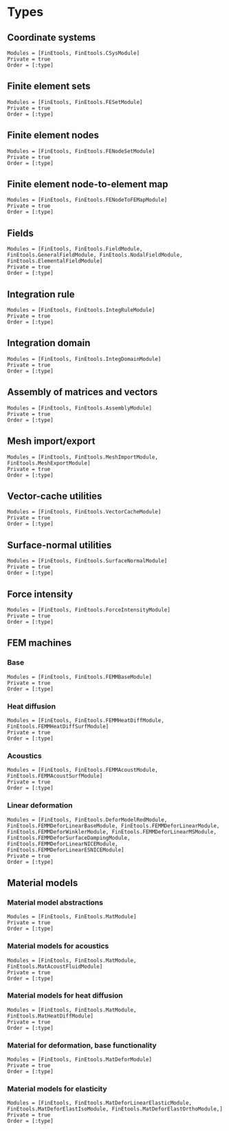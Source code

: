 # Types

## Coordinate systems

```@autodocs
Modules = [FinEtools, FinEtools.CSysModule]
Private = true
Order = [:type]
```

## Finite element sets

```@autodocs
Modules = [FinEtools, FinEtools.FESetModule]
Private = true
Order = [:type]
```

## Finite element nodes

```@autodocs
Modules = [FinEtools, FinEtools.FENodeSetModule]
Private = true
Order = [:type]
```

## Finite element node-to-element map

```@autodocs
Modules = [FinEtools, FinEtools.FENodeToFEMapModule]
Private = true
Order = [:type]
```
 
## Fields

```@autodocs
Modules = [FinEtools, FinEtools.FieldModule, FinEtools.GeneralFieldModule, FinEtools.NodalFieldModule, FinEtools.ElementalFieldModule]
Private = true
Order = [:type]
```

## Integration rule

```@autodocs
Modules = [FinEtools, FinEtools.IntegRuleModule]
Private = true
Order = [:type]
```

## Integration domain

```@autodocs
Modules = [FinEtools, FinEtools.IntegDomainModule]
Private = true
Order = [:type]
```

## Assembly of matrices and vectors

```@autodocs
Modules = [FinEtools, FinEtools.AssemblyModule]
Private = true
Order = [:type]
```

## Mesh import/export

```@autodocs
Modules = [FinEtools, FinEtools.MeshImportModule, FinEtools.MeshExportModule]
Private = true
Order = [:type]
```

## Vector-cache utilities

```@autodocs
Modules = [FinEtools, FinEtools.VectorCacheModule]
Private = true
Order = [:type]
```

## Surface-normal utilities

```@autodocs
Modules = [FinEtools, FinEtools.SurfaceNormalModule]
Private = true
Order = [:type]
```

## Force intensity

```@autodocs
Modules = [FinEtools, FinEtools.ForceIntensityModule]
Private = true
Order = [:type]
```

## FEM machines
### Base

```@autodocs
Modules = [FinEtools, FinEtools.FEMMBaseModule]
Private = true
Order = [:type]
```

### Heat diffusion

```@autodocs
Modules = [FinEtools, FinEtools.FEMMHeatDiffModule, FinEtools.FEMMHeatDiffSurfModule]
Private = true
Order = [:type]
```

### Acoustics

```@autodocs
Modules = [FinEtools, FinEtools.FEMMAcoustModule, FinEtools.FEMMAcoustSurfModule]
Private = true
Order = [:type]
```

### Linear deformation

```@autodocs
Modules = [FinEtools, FinEtools.DeforModelRedModule, FinEtools.FEMMDeforLinearBaseModule, FinEtools.FEMMDeforLinearModule, FinEtools.FEMMDeforWinklerModule, FinEtools.FEMMDeforLinearMSModule, FinEtools.FEMMDeforSurfaceDampingModule, FinEtools.FEMMDeforLinearNICEModule, FinEtools.FEMMDeforLinearESNICEModule]
Private = true
Order = [:type]
```

## Material models

### Material model abstractions

```@autodocs
Modules = [FinEtools, FinEtools.MatModule]
Private = true
Order = [:type]
```

### Material models for acoustics

```@autodocs
Modules = [FinEtools, FinEtools.MatModule, FinEtools.MatAcoustFluidModule]
Private = true
Order = [:type]
```

### Material models for heat diffusion

```@autodocs
Modules = [FinEtools, FinEtools.MatModule, FinEtools.MatHeatDiffModule]
Private = true
Order = [:type]
```

### Material for deformation, base functionality

```@autodocs
Modules = [FinEtools, FinEtools.MatDeforModule]
Private = true
Order = [:type]
```

### Material models for elasticity

```@autodocs
Modules = [FinEtools, FinEtools.MatDeforLinearElasticModule, FinEtools.MatDeforElastIsoModule, FinEtools.MatDeforElastOrthoModule,]
Private = true
Order = [:type]
```

